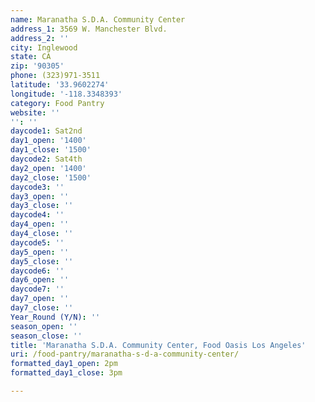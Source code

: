 ```yaml
---
name: Maranatha S.D.A. Community Center
address_1: 3569 W. Manchester Blvd.
address_2: ''
city: Inglewood
state: CA
zip: '90305'
phone: (323)971-3511
latitude: '33.9602274'
longitude: '-118.3348393'
category: Food Pantry
website: ''
'': ''
daycode1: Sat2nd
day1_open: '1400'
day1_close: '1500'
daycode2: Sat4th
day2_open: '1400'
day2_close: '1500'
daycode3: ''
day3_open: ''
day3_close: ''
daycode4: ''
day4_open: ''
day4_close: ''
daycode5: ''
day5_open: ''
day5_close: ''
daycode6: ''
day6_open: ''
daycode7: ''
day7_open: ''
day7_close: ''
Year_Round (Y/N): ''
season_open: ''
season_close: ''
title: 'Maranatha S.D.A. Community Center, Food Oasis Los Angeles'
uri: /food-pantry/maranatha-s-d-a-community-center/
formatted_day1_open: 2pm
formatted_day1_close: 3pm

---
```

